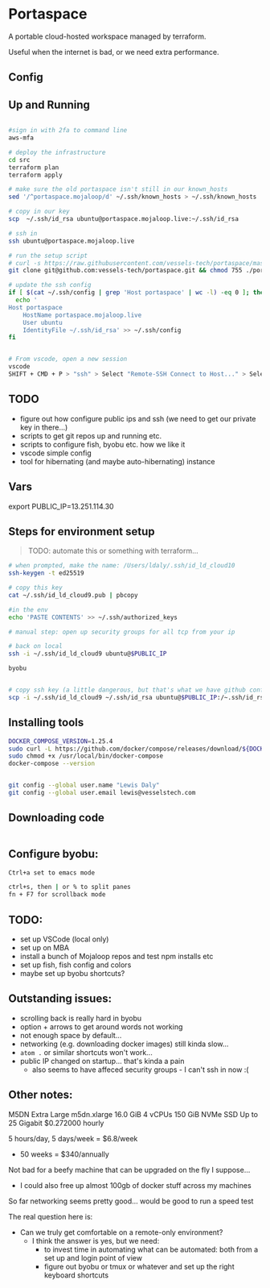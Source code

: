 # Portaspace

A portable cloud-hosted workspace managed by terraform.

Useful when the internet is bad, or we need extra performance.

## Config


## Up and Running

```bash

#sign in with 2fa to command line
aws-mfa 

# deploy the infrastructure
cd src
terraform plan
terraform apply

# make sure the old portaspace isn't still in our known_hosts
sed '/^portaspace.mojaloop/d' ~/.ssh/known_hosts > ~/.ssh/known_hosts

# copy in our key
scp  ~/.ssh/id_rsa ubuntu@portaspace.mojaloop.live:~/.ssh/id_rsa

# ssh in
ssh ubuntu@portaspace.mojaloop.live

# run the setup script
# curl -s https://raw.githubusercontent.com/vessels-tech/portaspace/master/src/setup_portaspace.sh | bash
git clone git@github.com:vessels-tech/portaspace.git && chmod 755 ./portaspace/src/setup_portaspace.sh && ./portaspace/src/setup_portaspace.sh

# update the ssh config
if [ $(cat ~/.ssh/config | grep 'Host portaspace' | wc -l) -eq 0 ]; then
  echo '
Host portaspace
    HostName portaspace.mojaloop.live
    User ubuntu
    IdentityFile ~/.ssh/id_rsa' >> ~/.ssh/config
fi


# From vscode, open a new session
vscode
SHIFT + CMD + P > "ssh" > Select "Remote-SSH Connect to Host..." > Select "portaspace"
```


## TODO
- figure out how configure public ips and ssh (we need to get our private key in there...)
- scripts to get git repos up and running etc.
- scripts to configure fish, byobu etc. how we like it
- vscode simple config
- tool for hibernating (and maybe auto-hibernating) instance


## Vars

export PUBLIC_IP=13.251.114.30


## Steps for environment setup
> TODO: automate this or something with terraform...

```bash
# when prompted, make the name: /Users/ldaly/.ssh/id_ld_cloud10
ssh-keygen -t ed25519

# copy this key
cat ~/.ssh/id_ld_cloud9.pub | pbcopy

#in the env
echo 'PASTE CONTENTS' >> ~/.ssh/authorized_keys

# manual step: open up security groups for all tcp from your ip

# back on local
ssh -i ~/.ssh/id_ld_cloud9 ubuntu@$PUBLIC_IP

byobu


# copy ssh key (a little dangerous, but that's what we have github configured with...)
scp -i ~/.ssh/id_ld_cloud9 ~/.ssh/id_rsa ubuntu@$PUBLIC_IP:/~.ssh/id_rsa
```


## Installing tools

```bash
DOCKER_COMPOSE_VERSION=1.25.4
sudo curl -L https://github.com/docker/compose/releases/download/${DOCKER_COMPOSE_VERSION}/docker-compose-`uname -s`-`uname -m` -o /usr/local/bin/docker-compose
sudo chmod +x /usr/local/bin/docker-compose
docker-compose --version


git config --global user.name "Lewis Daly"
git config --global user.email lewis@vesselstech.com

```



## Downloading code

```bash

```


## Configure byobu:
```bash
Ctrl+a set to emacs mode

ctrl+s, then | or % to split panes
fn + F7 for scrollback mode
```


## TODO:
- set up VSCode (local only)
- set up on MBA
- install a bunch of Mojaloop repos and test npm installs etc
- set up fish, fish config and colors
- maybe set up byobu shortcuts?


## Outstanding issues:
- scrolling back is really hard in byobu
- option + arrows to get around words not working
- not enough space by default...
- networking (e.g. downloading docker images) still kinda slow...
- `atom .` or similar shortcuts won't work... 
- public IP changed on startup... that's kinda a pain
  - also seems to have affeced security groups - I can't ssh in now :(


## Other notes:

M5DN Extra Large 	m5dn.xlarge 	16.0 GiB 	4 vCPUs 	150 GiB NVMe SSD 	Up to 25 Gigabit
$0.272000 hourly

5 hours/day, 5 days/week
= $6.8/week
* 50 weeks
= $340/annually

Not bad for a beefy machine that can be upgraded on the fly I suppose...
- I could also free up almost 100gb of docker stuff across my machines

So far networking seems pretty good... would be good to run a speed test

The real question here is:
- Can we truly get comfortable on a remote-only environment?
  - I think the answer is yes, but we need:
    - to invest time in automating what can be automated: both from a set up and login point of view
    - figure out byobu or tmux or whatever and set up the right keyboard shortcuts
    